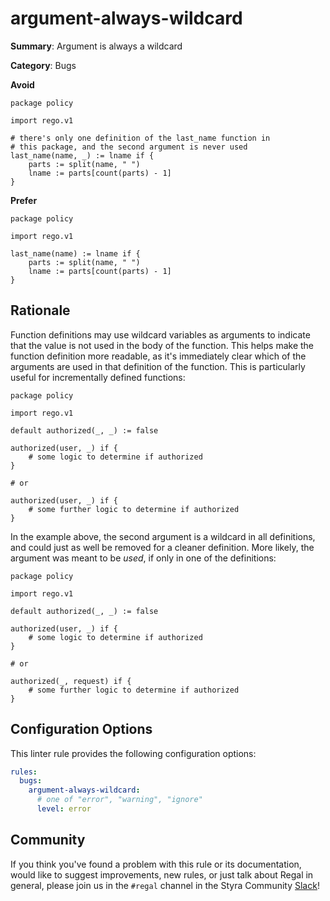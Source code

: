# argument-always-wildcard

**Summary**: Argument is always a wildcard

**Category**: Bugs

**Avoid**
```rego
package policy

import rego.v1

# there's only one definition of the last_name function in
# this package, and the second argument is never used
last_name(name, _) := lname if {
    parts := split(name, " ")
    lname := parts[count(parts) - 1]
}
```

**Prefer**
```rego
package policy

import rego.v1

last_name(name) := lname if {
    parts := split(name, " ")
    lname := parts[count(parts) - 1]
}
```

## Rationale

Function definitions may use wildcard variables as arguments to indicate that the value is not used in the body of
the function. This helps make the function definition more readable, as it's immediately clear which of the arguments
are used in that definition of the function. This is particularly useful for incrementally defined functions:

```rego
package policy

import rego.v1

default authorized(_, _) := false

authorized(user, _) if {
    # some logic to determine if authorized
}

# or

authorized(user, _) if {
    # some further logic to determine if authorized
}
```

In the example above, the second argument is a wildcard in all definitions, and could just as well be removed for a
cleaner definition. More likely, the argument was meant to be _used_, if only in one of the definitions:

```rego
package policy

import rego.v1

default authorized(_, _) := false

authorized(user, _) if {
    # some logic to determine if authorized
}

# or

authorized(_, request) if {
    # some further logic to determine if authorized
}
```

## Configuration Options

This linter rule provides the following configuration options:

```yaml
rules:
  bugs:
    argument-always-wildcard:
      # one of "error", "warning", "ignore"
      level: error
```

## Community

If you think you've found a problem with this rule or its documentation, would like to suggest improvements, new rules,
or just talk about Regal in general, please join us in the `#regal` channel in the Styra Community
[Slack](https://communityinviter.com/apps/styracommunity/signup)!
